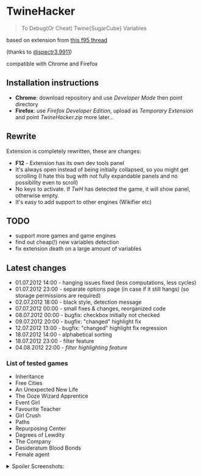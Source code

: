 # TwineHacker

> To Debug(Or Cheat) Twine{SugarCube} Variables

based on extension from [this f95 thread](https://f95zone.to/threads/how-to-debug-or-cheat-twine-sugarcube-variables.6553/) 

(thanks to [@spectr3.9911](https://f95zone.to/members/spectr3.9911/#about))

compatible with Chrome and Firefox

## Installation instructions 
- **Chrome**: download repository and use *Developer Mode* then point directory
- **Firefox**: use *Firefox Developer Edition*, upload as *Temporary Extension* and point *TwineHacker.zip*
more later...

## Rewrite
Extension is completely rewritten, these are changes:
- **F12** - Extension has its own dev tools panel
- It's always open instead of being initially collapsed, so you might get scrolling
 (I hate this bug with not fully expandable panels and no possibility even to scroll)
- No keys to activate. If *TwH* has detected the game, it will show panel, otherwise empty.
- It's easy to add support to other engines (Wikifier etc)

## TODO
- support more games and game engines
- find out cheap(!) new variables detection
- fix extension death on a large amount of variables 

## Latest changes
- 01.07.2012 14:00 - hanging issues fixed (less computations, less cycles)
- 01.07.2012 23:00 - separate options page (in case if it still hangs) (so storage permissions are required)
- 02.07.2012 18:00 - black style, detection message
- 07.07.2012 00:00 - small fixes & changes, reorganized code
- 08.07.2012 00:00 - bugfix: checkbox initially not checked
- 09.07.2012 20:00 - bugfix: "changed" highlight fix
- 12.07.2012 13:00 - bugfix: "changed" highlight fix regression
- 18.07.2012 14:00 - alphabetical sorting
- 18.07.2012 23:00 - filter feature
- 04.08.2012 22:00 - *filter highlighting feature*

### List of tested games
- Inheritance
- Free Cities
- An Unexpected New Life
- The Ooze Wizard Apprentice
- Event Girl
- Favourite Teacher
- Girl Crush
- Paths
- Repurposing Center
- Degrees of Lewdity
- The Company
- Desideratum Blood Bonds
- Female agent

<details>
<summary>Spoiler Screenshots:</summary>

1. download it here: [https://github.com/lure0xaos/TwineHacker](https://github.com/lure0xaos/TwineHacker)

    1.1. click "Code" button, then "Download ZIP", and unzip it
![Безымянный0](https://user-images.githubusercontent.com/5437073/87243512-35a1c780-c43f-11ea-99ff-9ae73cf8a3ec.png)

2. How to install:

    2.1. Make sure "Developer mode" is on
    2.2. Click "Load unpacked" and choose directory where you've downloaded it (where manifest.json is among other files)
![Безымянный png](https://user-images.githubusercontent.com/5437073/87243532-641fa280-c43f-11ea-8988-eacc5515db1f.png)
    2.3. So you should see it's loaded without errors:
![Безымянный2](https://user-images.githubusercontent.com/5437073/87243542-7568af00-c43f-11ea-8633-effa6d2b49c4.png)

3. Open your game and press F12 to open Developer Tools sidebar, then switch to TwineHacker tab:
![Безымянный3](https://user-images.githubusercontent.com/5437073/87243544-7c8fbd00-c43f-11ea-9bd5-764e587e0252.png)


Now you can change any ingame value

</details>
